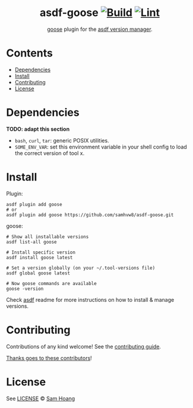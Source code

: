 <div align="center">

# asdf-goose [![Build](https://github.com/samhvw8/asdf-goose/actions/workflows/build.yml/badge.svg)](https://github.com/samhvw8/asdf-goose/actions/workflows/build.yml) [![Lint](https://github.com/samhvw8/asdf-goose/actions/workflows/lint.yml/badge.svg)](https://github.com/samhvw8/asdf-goose/actions/workflows/lint.yml)


[goose](https://pressly.github.io/goose/) plugin for the [asdf version manager](https://asdf-vm.com).

</div>

# Contents

- [Dependencies](#dependencies)
- [Install](#install)
- [Contributing](#contributing)
- [License](#license)

# Dependencies

**TODO: adapt this section**

- `bash`, `curl`, `tar`: generic POSIX utilities.
- `SOME_ENV_VAR`: set this environment variable in your shell config to load the correct version of tool x.

# Install

Plugin:

```shell
asdf plugin add goose
# or
asdf plugin add goose https://github.com/samhvw8/asdf-goose.git
```

goose:

```shell
# Show all installable versions
asdf list-all goose

# Install specific version
asdf install goose latest

# Set a version globally (on your ~/.tool-versions file)
asdf global goose latest

# Now goose commands are available
goose -version
```

Check [asdf](https://github.com/asdf-vm/asdf) readme for more instructions on how to
install & manage versions.

# Contributing

Contributions of any kind welcome! See the [contributing guide](contributing.md).

[Thanks goes to these contributors](https://github.com/samhvw8/asdf-goose/graphs/contributors)!

# License

See [LICENSE](LICENSE) © [Sam Hoang](https://github.com/samhvw8/)
